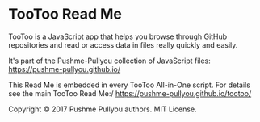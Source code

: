 
TooToo Read Me
===

TooToo is a JavaScript app that helps you browse through GitHub repositories and read or access data in files really quickly and easily.

It's part of the Pushme-Pullyou collection of JavaScript files: https://pushme-pullyou.github.io/

This Read Me is embedded in every TooToo All-in-One script. For details see the main TooToo Read Me:/ https://pushme-pullyou.github.io/tootoo/

Copyright © 2017 Pushme Pullyou authors. MIT License.
